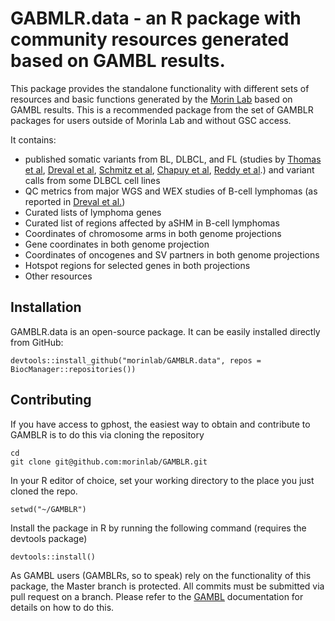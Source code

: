 
# GABMLR.data - an R package with community resources generated based on GAMBL results.

This package provides the standalone functionality with different sets of resources and basic functions generated by the [Morin Lab](https://morinlab.github.io/) based on GAMBL results. This is a recommended package from the set of GAMBLR packages for users outside of Morinla Lab and without GSC access.

It contains:

* published somatic variants from BL, DLBCL, and FL (studies by [Thomas et al](https://ashpublications.org/blood/article/141/8/904/486739/Genetic-subgroups-inform-on-pathobiology-in-adult), [Dreval et al](https://ashpublications.org/blood/article/142/6/561/495422/Genetic-subdivisions-of-follicular-lymphoma), [Schmitz et al](https://www.nejm.org/doi/10.1056/NEJMoa1801445?url_ver=Z39.88-2003&rfr_id=ori:rid:crossref.org&rfr_dat=cr_pub%20%200www.ncbi.nlm.nih.gov), [Chapuy et al](https://www.nature.com/articles/s41591-018-0016-8), [Reddy et al](https://www.cell.com/cell/fulltext/S0092-8674(17)31121-2?_returnURL=https%3A%2F%2Flinkinghub.elsevier.com%2Fretrieve%2Fpii%2FS0092867417311212%3Fshowall%3Dtrue).) and variant calls from some DLBCL cell lines
* QC metrics from major WGS and WEX studies of B-cell lymphomas (as reported in [Dreval et al.](https://ashpublications.org/blood/article/140/24/2549/486782/Minimal-information-for-reporting-a-genomics))
* Curated lists of lymphoma genes
* Curated list of regions affected by aSHM in B-cell lymphomas
* Coordinates of chromosome arms in both genome projections
* Gene coordinates in both genome projection
* Coordinates of oncogenes and SV partners in both genome projections
* Hotspot regions for selected genes in both projections
* Other resources

## Installation

GAMBLR.data is an open-source package. It can be easily installed directly from GitHub:

```
devtools::install_github("morinlab/GAMBLR.data", repos = BiocManager::repositories())
```


## Contributing

If you have access to gphost, the easiest way to obtain and contribute to GAMBLR is to do this via cloning the repository

```
cd
git clone git@github.com:morinlab/GAMBLR.git
```

In your R editor of choice, set your working directory to the place you just cloned the repo.

```
setwd("~/GAMBLR")
```

Install the package in R by running the following command (requires the devtools package)

```
devtools::install()
```

As GAMBL users (GAMBLRs, so to speak) rely on the functionality of this package, the Master branch is protected. All commits must be submitted via pull request on a branch. Please refer to the [GAMBL](https://github.com/morinlab/gambl#contribution-guidelines) documentation for details on how to do this.
